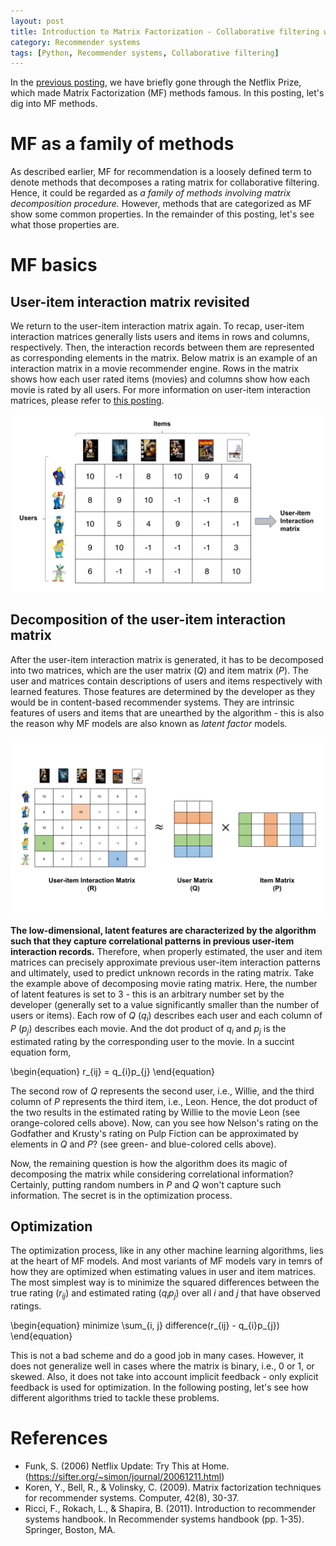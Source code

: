 ```yaml
---
layout: post
title: Introduction to Matrix Factorization - Collaborative filtering with Python 12
category: Recommender systems
tags: [Python, Recommender systems, Collaborative filtering]
---
```


In the [previous posting](https://buomsoo-kim.github.io/recommender%20systems/2020/09/21/Recommender-systems-collab-filtering-11.md/), we have briefly gone through the Netflix Prize, which made Matrix Factorization (MF) methods famous. In this posting, let's dig into MF methods.


# MF as a family of methods

As described earlier, MF for recommendation is a loosely defined term to denote methods that decomposes a rating matrix for collaborative filtering. Hence, it could be regarded as *a family of methods involving matrix decomposition procedure.* However, methods that are categorized as MF show some common properties. In the remainder of this posting, let's see what those properties are.

 
# MF basics

## User-item interaction matrix revisited

We return to the user-item interaction matrix again. To recap, user-item interaction matrices generally lists users and items in rows and columns, respectively. Then, the interaction records between them are represented as corresponding elements in the matrix. Below matrix is an example of an interaction matrix in a movie recommender engine. Rows in the matrix shows how each user rated items (movies) and columns show how each movie is rated by all users. For more information on user-item interaction matrices, please refer to [this posting](https://buomsoo-kim.github.io/recommender%20systems/2020/08/08/Recommender-systems-collab-filtering-5.md/).

<p align = "center">
<img src ="/data/images/2020-09-25/0.png" width = "800px" class="center">
</p>


## Decomposition of the user-item interaction matrix

After the user-item interaction matrix is generated, it has to be decomposed into two matrices, which are the user matrix ($Q$) and item matrix ($P$). The user and matrices contain descriptions of users and items respectively with learned features. Those features are determined by the developer as they would be in content-based recommender systems. They are intrinsic features of users and items that are unearthed by the algorithm - this is also the reason why MF models are also known as *latent factor* models. 


<p align = "center">
<img src ="/data/images/2020-09-25/1.png" width = "800px" class="center">
</p>

**The low-dimensional, latent features are characterized by the algorithm such that they capture correlational patterns in previous user-item interaction records.** Therefore, when properly estimated, the user and item matrices can precisely approximate previous user-item interaction patterns and ultimately, used to predict unknown records in the rating matrix. Take the example above of decomposing movie rating matrix. Here, the number of latent features is set to 3 - this is an arbitrary number set by the developer (generally set to a value significantly smaller than the number of users or items). Each row of $Q$ ($q_i$) describes each user and each column of $P$ ($p_j$) describes each movie. And the dot product of $q_i$ and $p_j$ is the estimated rating by the corresponding user to the movie. In a succint equation form,

\begin{equation}
r_{ij} = q_{i}p_{j}
\end{equation}

The second row of $Q$ represents the second user, i.e., Willie, and the third column of $P$ represents the third item, i.e., Leon. Hence, the dot product of the two results in the estimated rating by Willie to the movie Leon (see orange-colored cells above). Now, can you see how Nelson's rating on the Godfather and Krusty's rating on Pulp Fiction can be approximated by elements in $Q$ and $P$? (see green- and blue-colored cells above).


Now, the remaining question is how the algorithm does its magic of decomposing the matrix while considering correlational information? Certainly, putting random numbers in $P$ and $Q$ won't capture such information. The secret is in the optimization process.


## Optimization

The optimization process, like in any other machine learning algorithms, lies at the heart of MF models. And most variants of MF models vary in temrs of how they are optimized when estimating values in user and item matrices. The most simplest way is to minimize the squared differences between the true rating ($r_{ij}$) and estimated rating ($q_{i}p_{j}$) over all $i$ and $j$ that have observed ratings.


\begin{equation}
minimize \sum_{i, j} difference(r_{ij} - q_{i}p_{j})
\end{equation}


This is not a bad scheme and do a good job in many cases. However, it does not generalize well in cases where the matrix is binary, i.e., 0 or 1, or skewed. Also, it does not take into account implicit feedback - only explicit feedback is used for optimization. In the following posting, let's see how different algorithms tried to tackle these problems.


# References


- Funk, S. (2006) Netflix Update: Try This at Home. (https://sifter.org/~simon/journal/20061211.html)
- Koren, Y., Bell, R., & Volinsky, C. (2009). Matrix factorization techniques for recommender systems. Computer, 42(8), 30-37.
- Ricci, F., Rokach, L., & Shapira, B. (2011). Introduction to recommender systems handbook. In Recommender systems handbook (pp. 1-35). Springer, Boston, MA.
